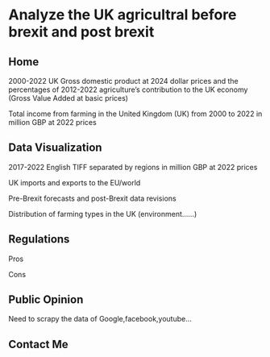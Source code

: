 # Analyze the UK agricultral before brexit and post brexit


## Home
2000-2022 UK Gross domestic product at 2024 dollar prices and the percentages of 2012-2022 agriculture’s contribution to the UK economy (Gross Value Added at basic prices)

Total income from farming in the United Kingdom (UK) from 2000 to 2022 in million GBP at 2022 prices
## Data Visualization
2017-2022 English TIFF separated by regions in million GBP at 2022 prices

UK imports and exports to the EU/world

Pre-Brexit forecasts and post-Brexit data revisions

Distribution of farming types in the UK (environment......)
## Regulations
Pros

Cons

## Public Opinion
Need to scrapy the data of Google,facebook,youtube...

## Contact Me

